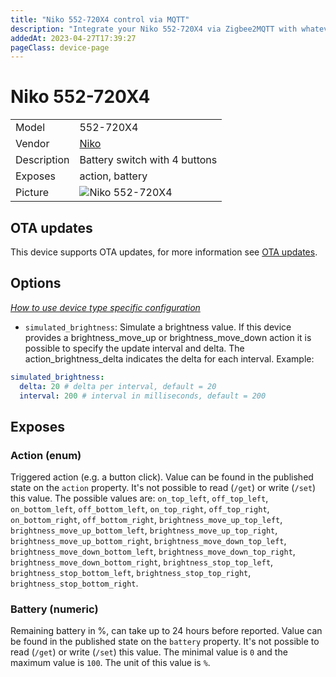```yaml
---
title: "Niko 552-720X4 control via MQTT"
description: "Integrate your Niko 552-720X4 via Zigbee2MQTT with whatever smart home infrastructure you are using without the vendor's bridge or gateway."
addedAt: 2023-04-27T17:39:27
pageClass: device-page
---
```


<!-- !!!! -->
<!-- ATTENTION: This file is auto-generated through docgen! -->
<!-- You can only edit the "Notes"-Section between the two comment lines "Notes BEGIN" and "Notes END". -->
<!-- Do not use h1 or h2 heading within "## Notes"-Section. -->
<!-- !!!! -->

# Niko 552-720X4

|     |     |
|-----|-----|
| Model | 552-720X4  |
| Vendor  | [Niko](/supported-devices/#v=Niko)  |
| Description | Battery switch with 4 buttons |
| Exposes | action, battery |
| Picture | ![Niko 552-720X4](https://www.zigbee2mqtt.io/images/devices/552-720X4.png) |


<!-- Notes BEGIN: You can edit here. Add "## Notes" headline if not already present. -->


<!-- Notes END: Do not edit below this line -->


## OTA updates
This device supports OTA updates, for more information see [OTA updates](../guide/usage/ota_updates.md).


## Options
*[How to use device type specific configuration](../guide/configuration/devices-groups.md#specific-device-options)*

* `simulated_brightness`: Simulate a brightness value. If this device provides a brightness_move_up or brightness_move_down action it is possible to specify the update interval and delta. The action_brightness_delta indicates the delta for each interval. Example:
```yaml
simulated_brightness:
  delta: 20 # delta per interval, default = 20
  interval: 200 # interval in milliseconds, default = 200
```


## Exposes

### Action (enum)
Triggered action (e.g. a button click).
Value can be found in the published state on the `action` property.
It's not possible to read (`/get`) or write (`/set`) this value.
The possible values are: `on_top_left`, `off_top_left`, `on_bottom_left`, `off_bottom_left`, `on_top_right`, `off_top_right`, `on_bottom_right`, `off_bottom_right`, `brightness_move_up_top_left`, `brightness_move_up_bottom_left`, `brightness_move_up_top_right`, `brightness_move_up_bottom_right`, `brightness_move_down_top_left`, `brightness_move_down_bottom_left`, `brightness_move_down_top_right`, `brightness_move_down_bottom_right`, `brightness_stop_top_left`, `brightness_stop_bottom_left`, `brightness_stop_top_right`, `brightness_stop_bottom_right`.

### Battery (numeric)
Remaining battery in %, can take up to 24 hours before reported.
Value can be found in the published state on the `battery` property.
It's not possible to read (`/get`) or write (`/set`) this value.
The minimal value is `0` and the maximum value is `100`.
The unit of this value is `%`.

